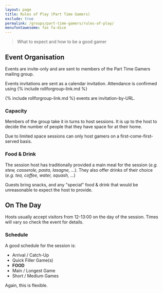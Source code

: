 ```yaml
---
layout: page
title: Rules of Play (Part Time Gamers)
exclude: true
permalink: /groups/part-time-gamers/rules-of-play/
menufontawesome: fas fa-dice
---
```


> What to expect and how to be a good gamer

## Event Organisation

Events are invite-only and are sent to members of the Part Time Gamers mailing
group.

Events invitations are sent as a calendar invitation. Attendance is confirmed
using {% include rollforgroup-link.md %}

{% include rollforgroup-link.md %} events are invitation-by-URL.

### Capacity
Members of the group take it in turns to host sessions. It is up to the host
to decide the number of people that they have space for at their home.

Due to limited space sessions can only host gamers on a first-come-first-served basis.

### Food &amp; Drink

The session host has traditionally provided a main meal for the session
(_e.g.  stew, casserole, pasta, lasagne, &hellip;_).
They also offer drinks of their choice
(_e.g. tea, coffee, water, squash, &hellip;_)

Guests bring snacks, and any "special" food &amp; drink that would be
unreasonable to expect the host to provide.

## On The Day
Hosts usually accept visitors from 12-13:00 on the day of the session. Times
will vary so check the event for details.

### Schedule

A good schedule for the session is:

- <i class="fad fa-route"></i> Arrival / <i class="fal fa-comments-alt"></i> Catch-Up
- <i class="fal fa-rabbit-fast"></i> Quick Filler Game(s)
- <i class="fad fa-utensils"></i> **FOOD** <i class="fad fa-utensils"></i>
- <i class="fal fa-turtle"></i> Main / Longest Game
- <i class="fal fa-duck"></i> Short / Medium Games

Again, this is flexible.
